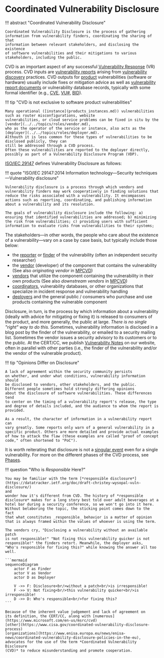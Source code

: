 # Coordinated Vulnerability Disclosure

!!! abstract "Coordinated Vulnerability Disclosure"

    Coordinated Vulnerability Disclosure is the process of gathering
    information from vulnerability finders, coordinating the sharing of that
    information between relevant stakeholders, and disclosing the existence
    of software vulnerabilities and their mitigations to various
    stakeholders, including the public. 

CVD is an important aspect of any successful [Vulnerability Response](vulnerability_response.md) (VR) process.
CVD inputs are [vulnerability reports](../../topics/phases/reporting.md) arising from [vulnerability discovery](vulnerability_discovery.md) practices.
CVD outputs for [product](products_instances.md) vulnerabilities (software or hardware) usually include fixes or mitigation advice as well
as [vulnerability report documents](../../topics/phases/publishing.md) or vulnerability database records, typically with some formal identifier
(e.g., 
[CVE](https://www.cve.org),
[VU#](https://www.kb.cert.org/vuls),
[BID](http://www.securityfocus.com/bid)).

!!! tip "CVD is not exclusive to software product vulnerabilities"

    Many operational ([instance](products_instances.md)) vulnerabilities such as router misconfigurations, website
    vulnerabilities, or cloud service problems can be fixed in situ by the [vendor](../../topics/roles/vendor.md),
    who as the operator of the service or instance, also acts as the [deployer](../../topics/roles/deployer.md).
    Althouth it is less common for these types of vulnerabilities to be disclosed publicly, they can
    still be addressed through a CVD process.
    Often these vulnerabilities are reported to the deployer directly, possibly as part of a Vulnerability Disclosure Program (VDP).


[ISO/IEC 29147](https://www.iso.org/standard/72311.html) defines Vulnerability Disclosure as follows:

!!! quote "ISO/IEC 29147:2014 Information technology&mdash;Security techniques&mdash;Vulnerability disclosure"

    Vulnerability disclosure is a process through which vendors and
    vulnerability finders may work cooperatively in finding solutions that
    reduce the risks associated with a vulnerability. It encompasses
    actions such as reporting, coordinating, and publishing information
    about a vulnerability and its resolution.

    The goals of vulnerability disclosure include the following: a)
    ensuring that identified vulnerabilities are addressed; b) minimizing
    the risk from vulnerabilities; c) providing users with sufficient
    information to evaluate risks from vulnerabilities to their systems;

The stakeholders&mdash;in other words, the people who care about the
existence of a vulnerability&mdash;vary on a case by case basis, but
typically include those below:

- the [reporter](../../topics/roles/finder.md) or [finder](../../topics/roles/finder.md) of the vulnerability (often an independent
    security researcher)
- the [vendor](../../topics/roles/vendor.md) (developer) of the component that contains the
    vulnerability (See also _originating vendor_ in [MPCVD](../../howto/coordination/mpcvd.md))
- [vendors](../../topics/roles/vendor.md) that utilize the component containing the vulnerability in
    their own products (See also _downstream vendors_ in [MPCVD](../../howto/coordination/mpcvd.md))
- [coordinators](../../topics/roles/coordinator.md), vulnerability databases, or other organizations that
    specialize in incident response and vulnerability handling
- [deployers](../../topics/roles/deployer.md) and the general public / consumers who purchase and use products containing the vulnerable component

Disclosure, in turn, is the process by which information about a
vulnerability (ideally with advice for mitigating or fixing it) is
released to consumers of the product, and more generally, the public at
large. _There is no single "right" way to do this._ Sometimes,
vulnerability information is disclosed in a blog post by the finder of
the vulnerability, or emailed to a security mailing list. Sometimes the
vendor issues a security advisory to its customers or to the public. At
the CERT/CC, we publish [Vulnerability Notes](https://www.kb.cert.org/vuls) on our website, often in
parallel with other parties (i.e., the finder of the vulnerability
and/or the vendor of the vulnerable product).

!!! tip "Opinions Differ on Disclosure"

    A lack of agreement within the security community persists
    on whether, and under what conditions, vulnerability information should
    be disclosed to vendors, other stakeholders, and the public.
    Different people sometimes hold strongly differing opinions
    about the disclosure of software vulnerabilities. These differences tend
    to center on the timing of a vulnerability report's release, the type
    and degree of details included, and the audience to whom the report is
    provided.
    
    As a result, the character of information in a vulnerability report can
    vary greatly. Some reports only warn of a general vulnerability in a
    specific product. Others are more detailed and provide actual examples
    of how to attack the flaw (these examples are called "proof of concept
    code," often shortened to "PoC").

It is worth reiterating that disclosure is not a [singular event](../cvd_is_a_process.md) even for
a single vulnerability. For more on the different phases of the CVD process,
see [Phases](../../topics/phases/index.md).

!!! question "Who is *Responsible* Here?"

    You may be familiar with the term [*responsible disclosure*](https://datatracker.ietf.org/doc/draft-christey-wysopal-vuln-disclosure/)
    and
    wonder how it's different from CVD. The history of *responsible
    disclosure* makes for a long story best told over adult beverages at a
    hotel bar during a security conference, so we won't go into it here.
    Without belaboring the topic, the sticking point comes down to the fact
    that what constitutes _responsible_ behavior is a matter of opinion
    that is always framed within the values of whoever is using the term.

    The vendors cry, "Disclosing a vulnerability without an available patch
    is not responsible!" "Not fixing this vulnerability quicker is not
    responsible!" the finders retort. Meanwhile, the deployer asks,
    "Who's responsible for fixing this?" while knowing the answer all too
    well.

    ```mermaid
    sequenceDiagram
        actor F as Finder
        actor V as Vendor
        actor D as Deployer
        
        V ->> F: Disclosure<br/>without a patch<br/>is irresponsible!
        F ->> V: Not fixing<br/>this vulnerability quicker<br/>is irresponsible!
        D ->> D: Who's responsible<br/>for fixing this?
    ```

    Because of the inherent value judgement and lack of agreement on
    its definition, the CERT/CC, along with [numerous](https://www.microsoft.com/en-us/msrc/cvd)
    [other](https://www.cisa.gov/coordinated-vulnerability-disclosure-process)
    [organizations](https://www.enisa.europa.eu/news/enisa-news/coordinated-vulnerability-disclosure-policies-in-the-eu),
    advocates for the use of the term *Coordinated Vulnerability Disclosure
    (CVD)* to reduce misunderstanding and promote cooperation.

